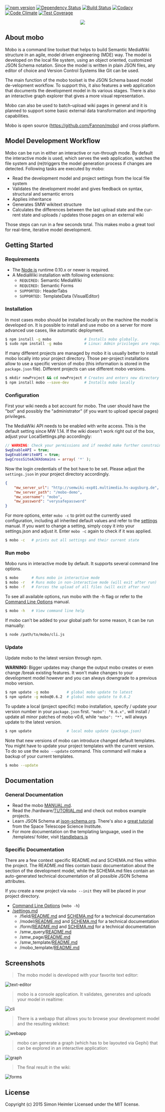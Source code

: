 [![npm version](https://img.shields.io/npm/v/mobo.svg?style=flat)](https://www.npmjs.com/package/mobo)
[![Dependency Status](https://img.shields.io/david/Fannon/mobo.svg?style=flat)](https://david-dm.org/Fannon/mobo)
[![Build Status](https://img.shields.io/travis/Fannon/mobo.svg?style=flat)](http://travis-ci.org/Fannon/mobo)
[![Codacy](https://img.shields.io/codacy/a7daff185e694c3d853bb35cbc6405c8.svg)](https://www.codacy.com/public/heimlersimon/mobo/dashboard)
[![Code Climate](https://codeclimate.com/github/Fannon/mobo/badges/gpa.svg)](https://codeclimate.com/github/Fannon/mobo)
[![Test Coverage](https://codeclimate.com/github/Fannon/mobo/badges/coverage.svg)](https://codeclimate.com/github/Fannon/mobo)

<p align="center">
    <img src ="http://fannon.de/p/mobo-intro/img/logo.png" style="border-radius: 3px;"/>
</p>

## About mobo
Mobo is a command line toolset that helps to build Semantic MediaWiki structure in an agile, model driven engineering (MDE) way. The model is developed on the local file system, using an object oriented, customized JSON Schema notation. Since the model is written in plain JSON files, any editor of choice and Version Control Systems like Git can be used.

The main function of the mobo toolset is the JSON Schema based model de-velopment workflow. To support this, it also features a web application that documents the development model in its various stages. There is also an interactive graph explorer that gives a more visual representation.

Mobo can also be used to batch-upload wiki pages in general and it is planned to support some basic external data transformation and importing capabilities.

Mobo is open source (https://github.com/Fannon/mobo) and cross platform.

## Model Development Workflow
Mobo can be run in either an interactive or run-through mode. By default the interactive mode is used, which serves the web application, watches the file system and (re)triggers the model generation process if changes are detected.
Following tasks are executed by mobo:

* Read the development model and project settings from the local file system
* Validates the development model and gives feedback on syntax, structural and semantic errors
* Applies inheritance
* Generates SMW wikitext structure
* Calculates the differences between the last upload state and the cur-rent state and uploads / updates those pages on an external wiki

Those steps can run in a few seconds total. This makes mobo a great tool for real-time, iterative model development.

## Getting Started
### Requirements
* The [Node.js](http://nodejs.org/) runtime 0.10.x or newer is required.
* A MediaWiki installation with following extensions:
  * `REQUIRED:` Semantic MediaWiki
  * `REQUIRED:` Semantic Forms
  * `SUPPORTED:` HeaderTabs
  * `SUPPORTED:`  TemplateData (VisualEditor)

### Installation
In most cases mobo should be installed locally on the machine the model is developed on. It is possible to install and use mobo on a server for more advanced use cases, like automatic deployment.

```sh
$ npm install -g mobo               # Installs mobo globally.
$ sudo npm install -g mobo          # Linux: Admin privileges are required
```

If many different projects are managed by mobo it is usually better to install mobo locally into your project directory. Those per-project installations allow to use a specific version of mobo (this information is stored in the `package.json` file). Different projects can use different mobo versions.
```sh
$ mkdir newProject && cd newProject # Creates and enters new directory
$ npm install mobo --save-dev       # Installs mobo locally
```

### Configuration
First your wiki needs a bot account for mobo. The user should have the "bot" and possibly the "administrator" (if you want to upload special pages) privileges.

The MediaWiki API needs to be enabled with write access. This is the default setting since MW 1.14. If the wiki doesn't work right out of the box, adjust your LocalSettings.php accordingly:

```php
// WARNING: Check your permissions and if needed make further constraints.
$wgEnableAPI = true;
$wgEnableWriteAPI = true;
$wgCrossSiteAJAXdomains = array( '*' );
```

Now the login credentials of the bot have to be set. Please adjust the `settings.json` in your project directory accordingly.

```json
{
    "mw_server_url": "http://semwiki-exp01.multimedia.hs-augsburg.de",
    "mw_server_path": "/mobo-demo",
    "mw_username": "mobo",
    "mw_password": "verysafepassword"
}
```

For more options, enter `mobo -c` to print out the currently used configuration, including all inherited default values and refer to the [settings](examples/init/settings.md) manual.
If you want to change a setting, simply copy it into your settings.json and adjust it. Enter `mobo -c` again to check if it was applied.

```sh
$ mobo -c   # prints out all settings and their current state
```

### Run mobo
Mobo runs in interactive mode by default. It supports several command line options.

```sh
$ mobo      # Runs mobo in interactive mode
$ mobo -r   # Runs mobo in non-interactive mode (will exit after run)
$ mobo -f   # Forces the upload of all files (will exit after run)
```

To see all available options, run mobo with the -h flag or refer to the [Command Line Options](cli.md) manual.

```sh
$ mobo -h   # View command line help
```

If mobo can't be added to your global path for some reason, it can be run manually:
```sh
$ node /path/to/mobo/cli.js
```

### Update
Update mobo to the latest version through npm.

**WARNING:** Bigger updates may change the output mobo creates or even change /break existing features. It won't make changes to your development model however and you can always downgrade to a previous mobo version.

```sh
$ npm update -g mobo        # global mobo update to latest
$ npm update -g mobo@0.6.2  # global mobo update to 0.6.2
```

To update a local (project specific) mobo installation, specify / update your version number in your `package.json` first. `"mobo": "0.6.x",` will install / update all minor patches of mobo v0.6, while `"mobo": "*",` will always update to the latest version.

```sh
$ npm update                # local mobo update (package.json)
```

Note that new versions of mobo can introduce changed default templates.
You might have to update your project templates with the current version.
To do so use the `mobo --update` command. This command will make a backup of your current templates.

```sh
$ mobo --update
```

## Documentation
### General Documentation
* Read the mobo [MANUAL.md](https://github.com/Fannon/mobo/blob/master/examples/init/MANUAL.md).
* Read the /hardware/[TUTORIAL.md](https://github.com/Fannon/mobo/blob/master/examples/hardware/TUTORIAL.md) and check out mobos example projects.
* Learn JSON Schema at [json-schema.org](http://json-schema.org/). There's also a [great tutorial](http://spacetelescope.github.io/understanding-json-schema/) from the Space Telescope Science Institute.
* For more documentation on the templating language, used in the /templates/ folder, visit [Handlebars.js](http://handlebarsjs.com/)

### Specific Documentation
There are a few context specific README.md and SCHEMA.md files within the project.
The README.md files contain basic documentation about the section of the development model,
while the SCHEMA.md files contain an auto-generated technical documentation of all possible JSON Schema attributes.

If you create a new project via `mobo --init` they will be placed in your project directory.

* [Command Line Options](lib/cli.md) (`mobo -h`)
* [/settings.md](examples/init/settings.md)
    * /field/[README.md](examples/init/field/README.md) and [SCHEMA.md](examples/init/field/SCHEMA.md) for a technical documentation
    * /model/[README.md](examples/init/model/README.md) and [SCHEMA.md](examples/init/model/SCHEMA.md) for a technical documentation
    * /form/[README.md](examples/init/form/README.md) and [SCHEMA.md](examples/init/form/SCHEMA.md) for a technical documentation
    * /smw_query/[README.md](examples/init/smw_query/README.md)
    * /smw_page/[README.md](examples/init/smw_page/README.md)
    * /smw_template/[README.md](examples/init/smw_template/README.md)
    * /mobo_template/[README.md](examples/init/templates/README.md)

## Screenshots
> The mobo model is developed with your favorite text editor:

![text-editor](http://up.fannon.de/img/mobo-intro-editor.png)

> mobo is a console application. It validates, generates and uploads your model in realtime:

![cli](http://up.fannon.de/img/mobo-intro-run.gif)

> There is a webapp that allows you to browse your development model and the resulting wikitext:

![webapp](http://up.fannon.de/img/mobo-intro-viewer.gif)

> mobo can generate a graph (which has to be layouted via Gephi) that can be explored in an interactive application:

![graph](http://up.fannon.de/img/mobo-intro-graphexplorer.gif)

> The final result in the wiki:

![forms](http://up.fannon.de/img/mobo-intro-sf.png)

## License
Copyright (c) 2015 Simon Heimler
Licensed under the MIT license.
